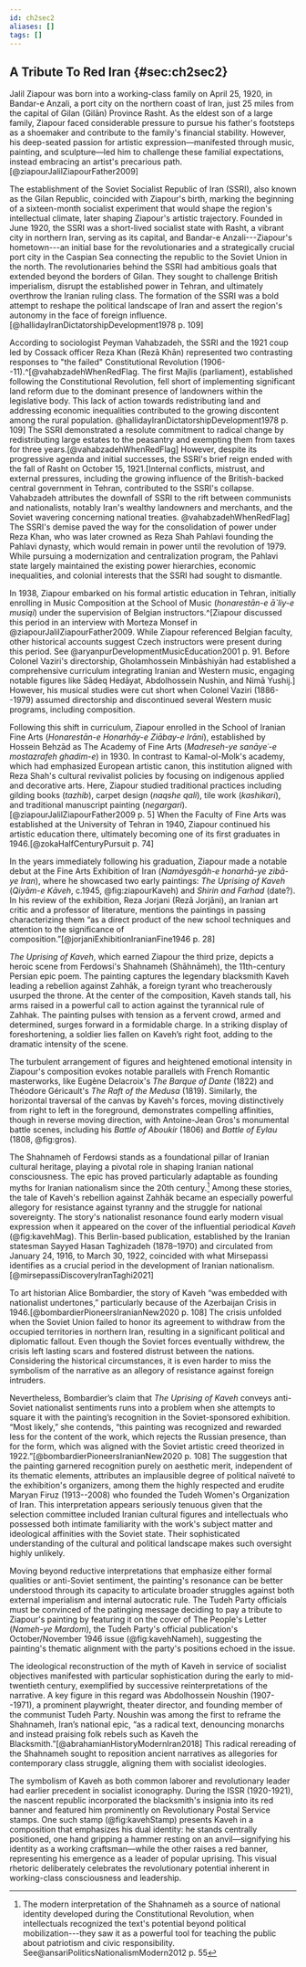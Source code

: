 ```yaml
---
id: ch2sec2
aliases: []
tags: []
---
```


## A Tribute To Red Iran {#sec:ch2sec2}

Jalil Ziapour was born into a working-class family on April 25, 1920, in Bandar-e Anzali, a port city on the northern coast of Iran, just 25 miles from the capital of Gilan (Gilān) Province Rasht.
As the eldest son of a large family, Ziapour faced considerable pressure to pursue his father's footsteps as a shoemaker and contribute to the family's financial stability. However, his deep-seated passion for artistic expression—manifested through music, painting, and sculpture—led him to challenge these familial expectations, instead embracing an artist's precarious path.[@ziapourJalilZiapourFather2009]

The establishment of the Soviet Socialist Republic of Iran (SSRI), also known as the Gilan Republic, coincided with Ziapour's birth, marking the beginning of a sixteen-month socialist experiment that would shape the region's intellectual climate, later shaping Ziapour's artistic trajectory.
Founded in June 1920, the SSRI was a short-lived socialist state with Rasht, a vibrant city in northern Iran, serving as its capital, and Bandar-e Anzali---Ziapour's hometown---an initial base for the revolutionaries and a strategically crucial port city in the Caspian Sea connecting the republic to the Soviet Union in the north.
The revolutionaries behind the SSRI had ambitious goals that extended beyond the borders of Gilan. They sought to challenge British imperialism, disrupt the established power in Tehran, and ultimately overthrow the Iranian ruling class.
The formation of the SSRI was a bold attempt to reshape the political landscape of Iran and assert the region's autonomy in the face of foreign influence.[@hallidayIranDictatorshipDevelopment1978 p. 109]

According to sociologist Peyman Vahabzadeh, the SSRI and the 1921 coup led by Cossack officer Reza Khan (Rezā Khān) represented two contrasting responses to "the failed" Constitutional Revolution (1906--11).^[@vahabzadehWhenRedFlag.
The first Majlis (parliament), established following the Constitutional Revolution, fell short of implementing significant land reform due to the dominant presence of landowners within the legislative body.
This lack of action towards redistributing land and addressing economic inequalities contributed to the growing discontent among the rural population. @hallidayIranDictatorshipDevelopment1978 p. 109]
The SSRI demonstrated a resolute commitment to radical change by redistributing large estates to the peasantry and exempting them from taxes for three years.[@vahabzadehWhenRedFlag]
However, despite its progressive agenda and initial successes, the SSRI's brief reign ended with the fall of Rasht on October 15, 1921.[Internal conflicts, mistrust, and external pressures, including the growing influence of the British-backed central government in Tehran, contributed to the SSRI's collapse. Vahabzadeh attributes the downfall of SSRI to the rift between communists and nationalists, notably Iran's wealthy landowners and merchants, and the Soviet wavering concerning national treaties. @vahabzadehWhenRedFlag]
The SSRI's demise paved the way for the consolidation of power under Reza Khan, who was later crowned as Reza Shah Pahlavi founding the Pahlavi dynasty, which would remain in power until the revolution of 1979.
While pursuing a modernization and centralization program, the Pahlavi state largely maintained the existing power hierarchies, economic inequalities, and colonial interests that the SSRI had sought to dismantle.

In 1938, Ziapour embarked on his formal artistic education in Tehran, initially enrolling in Music Composition at the School of Music (*honarestān-e ā`liy-e musiqi*) under the supervision of Belgian instructors.^[Ziapour discussed this period in an interview with Morteza Monsef in @ziapourJalilZiapourFather2009. While Ziapour referenced Belgian faculty, other historical accounts suggest Czech instructors were present during this period. See @aryanpurDevelopmentMusicEducation2001 p. 91. Before Colonel Vaziri's directorship, Gholamhossein Minbāshiyān had established a comprehensive curriculum integrating Iranian and Western music, engaging notable figures like Sādeq Hedāyat, Abdolhossein Nushin, and Nimā Yushij.]
However, his musical studies were cut short when Colonel Vaziri (1886--1979) assumed directorship and discontinued several Western music programs, including composition.

Following this shift in curriculum, Ziapour enrolled in the School of Iranian Fine Arts (*Honarestān-e Honarhāy-e Ziābay-e Irāni*), established by Hossein Behzād as The Academy of Fine Arts (*Madreseh-ye sanāyeʿ-e mostazrafeh ghadim-e*) in 1930. In contrast to Kamal-ol-Molk's academy, which had emphasized European artistic canon, this institution aligned with Reza Shah's cultural revivalist policies by focusing on indigenous applied and decorative arts. Here, Ziapour studied traditional practices including gilding books (*tazhib*), carpet design (*naqshe qali*), tile work (*kashikari*), and traditional manuscript painting (*negargari*).[@ziapourJalilZiapourFather2009 p. 5] When the Faculty of Fine Arts was established at the University of Tehran in 1940, Ziapour continued his artistic education there, ultimately becoming one of its first graduates in 1946.[@zokaHalfCenturyPursuit p. 74]

In the years immediately following his graduation, Ziapour made a notable debut at the Fine Arts Exhibition of Iran (*Namāyesgāh-e honarhā-ye zibā-ye Iran*), where he showcased two early paintings: *The Uprising of Kaveh* (*Qiyām-e Kāveh*, c.1945, @fig:ziapourKaveh) and *Shirin and Farhad* (date?). In his review of the exhibition, Reza Jorjani (Rezā Jorjāni), an Iranian art critic and a professor of literature, mentions the paintings in passing characterizing them “as a direct product of the new school techniques and attention to the significance of composition.”[@jorjaniExhibitionIranianFine1946 p. 28]

*The Uprising of Kaveh*, which earned Ziapour the third prize, depicts a heroic scene from Ferdowsi's Shahnameh (Shāhnāmeh), the 11th-century Persian epic poem. The painting captures the legendary blacksmith Kaveh leading a rebellion against Zahhāk, a foreign tyrant who treacherously usurped the throne.
At the center of the composition, Kaveh stands tall, his arms raised in a powerful call to action against the tyrannical rule of Zahhak. The painting pulses with tension as a fervent crowd, armed and determined, surges forward in a formidable charge. In a striking display of foreshortening, a soldier lies fallen on Kaveh’s right foot, adding to the dramatic intensity of the scene.

The turbulent arrangement of figures and heightened emotional intensity in Ziapour's composition evokes notable parallels with French Romantic masterworks, like Eugène Delacroix's *The Barque of Dante* (1822) and Théodore Géricault's *The Raft of the Medusa* (1819). Similarly, the horizontal traversal of the canvas by Kaveh's forces, moving distinctively from right to left in the foreground, demonstrates compelling affinities, though in reverse moving direction, with Antoine-Jean Gros's monumental battle scenes, including his *Battle of Aboukir* (1806) and *Battle of Eylau* (1808, @fig:gros).

The Shahnameh of Ferdowsi stands as a foundational pillar of Iranian cultural heritage, playing a pivotal role in shaping Iranian national consciousness.
The epic has proved particularly adaptable as founding myths for Iranian nationalism since the 20th century.[^1] Among these stories, the tale of Kaveh's rebellion against Zahhāk became an especially powerful allegory for resistance against tyranny and the struggle for national sovereignty.
The story's nationalist resonance found early modern visual expression when it appeared on the cover of the influential periodical *Kaveh* (@fig:kavehMag). This Berlin-based publication, established by the Iranian statesman Sayyed Hasan Taghizadeh (1878–1970) and circulated from January 24, 1916, to March 30, 1922, coincided with what Mirsepassi identifies as a crucial period in the development of Iranian nationalism.[@mirsepassiDiscoveryIranTaghi2021]

To art historian Alice Bombardier, the story of Kaveh “was embedded with nationalist undertones,” particularly because of the Azerbaijan Crisis in 1946.[@bombardierPioneersIranianNew2020 p. 108]
The crisis unfolded when the Soviet Union failed to honor its agreement to withdraw from the occupied territories in northern Iran, resulting in a significant political and diplomatic fallout.
Even though the Soviet forces eventually withdrew, the crisis left lasting scars and fostered distrust between the nations.
Considering the historical circumstances, it is even harder to miss the symbolism of the narrative as an allegory of resistance against foreign intruders.

Nevertheless, Bombardier’s claim that *The Uprising of Kaveh* conveys anti-Soviet nationalist sentiments runs into a problem when she attempts to square it with the painting’s recognition in the Soviet-sponsored exhibition.
“Most likely,” she contends, “this painting was recognized and rewarded less for the content of the work, which rejects the Russian presence, than for the form, which was aligned with the Soviet artistic creed theorized in 1922.”[@bombardierPioneersIranianNew2020 p. 108]
The suggestion that the painting garnered recognition purely on aesthetic merit, independent of its thematic elements, attributes an implausible degree of political naïveté to the exhibition's organizers, among them the highly respected and erudite Maryan Firuz (1913--2008) who founded the Tudeh Women's Organization of Iran. This interpretation appears seriously tenuous given that the selection committee included Iranian cultural figures and intellectuals who possessed both intimate familiarity with the work's subject matter and ideological affinities with the Soviet state. Their sophisticated understanding of the cultural and political landscape makes such oversight highly unlikely.

Moving beyond reductive interpretations that emphasize either formal qualities or anti-Soviet sentiment, the painting's resonance can be better understood through its capacity to articulate broader struggles against both external imperialism and internal autocratic rule. The Tudeh Party officials must be convinced of the patinging message deciding to pay a tribute to Ziapour's painting by featuring it on the cover of The People's Letter (*Nameh-ye Mardom*), the Tudeh Party's official publication's October/November 1946 issue (@fig:kavehNameh), suggesting the painting's thematic alignment with the party's positions echoed in the issue.

The ideological reconstruction of the myth of Kaveh in service of socialist objectives manifested with particular sophistication during the early to mid-twentieth century, exemplified by successive reinterpretations of the narrative. A key figure in this regard was Abdolhossein Noushin (1907--1971), a prominent playwright, theater director, and founding member of the communist Tudeh Party. Noushin was among the first to reframe the Shahnameh, Iran’s national epic, “as a radical text, denouncing monarchs and instead praising folk rebels such as Kaveh the Blacksmith.”[@abrahamianHistoryModernIran2018]  This radical rereading of the Shahnameh sought to reposition ancient narratives as allegories for contemporary class struggle, aligning them with socialist ideologies.

The symbolism of Kaveh as both common laborer and revolutionary leader had earlier precedent in socialist iconography. During the ISSR (1920-1921), the nascent republic incorporated the blacksmith's insignia into its red banner and featured him prominently on Revolutionary Postal Service stamps. One such stamp (@fig:kavehStamp) presents Kaveh in a composition that emphasizes his dual identity: he stands centrally positioned, one hand gripping a hammer resting on an anvil—signifying his identity as a working craftsman—while the other raises a red banner, representing his emergence as a leader of popular uprising. This visual rhetoric deliberately celebrates the revolutionary potential inherent in working-class consciousness and leadership.

[^1]: The modern interpretation of the Shahnameh as a source of national identity developed during the Constitutional Revolution, when intellectuals recognized the text's potential beyond political mobilization---they saw it as a powerful tool for teaching the public about patriotism and civic responsibility. See@ansariPoliticsNationalismModern2012 p. 55  
